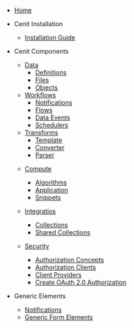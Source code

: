 -  [Home](/)

<!-- - Getting started -->

  <!-- - [Quick start](quickstart.md)   -->
  <!-- - [Dashboard](quickstart.md) -->
  <!-- - [Create a user](quickstart.md)   -->
  <!-- - [Full Panoramic](quickstart.md) -->

- Cenit Installation
  - [Installation Guide](installation.md)

- Cenit Components

  - [Data](data.md)
    - [Definitions](definitions.md)
    - [Files](file.md)
    - [Objects](object.md)
  - [Workflows](workflow.md)
    - [Notifications](notification.md)
    - [Flows](flow.md)
    - [Data Events](data_event.md)
    - [Schedulers](scheduler.md)
  - [Transforms](transformation.md)
    - [Template](template.md)
    - [Converter](converter.md)
    - [Parser](parser.md)
  <!-- - [Gatweay](quickstart.md) -->
  - [Compute](compute.md)
    - [Algorithms](algorithms.md)
    - [Application](application.md)
    - [Snippets](snippets.md)
  - [Integratios](integration.md)
    - [Collections](collection.md)
    - [Shared Collections](shared_collection.md)
  - [Security](security.md)
    - [Authorization Concepts](authorization.md)
    - [Authorization Clients](client.md)
    - [Client Providers](provider.md)
    - [Create OAuth 2.0 Authorization](auth_oauth_2.md)

    <!-- - [Ecommerce Packege](quickstart.md) -->

- Generic Elements
  - [Notifications](notifications.md)
  - [Generic Form Elements](generic_action_form.md)
  

<!-- - Integration's Guide -->

  <!-- - [Principal Concept](quickstart.md) -->
  <!-- - [Process Visualization](quickstart.md) -->
  <!-- - [Elements](quickstart.md) -->
  <!-- - [Examples](quickstart.md) -->

<!-- - Cenit Products -->

<!-- - Cenit Core -->

<!-- - FAQ's -->
